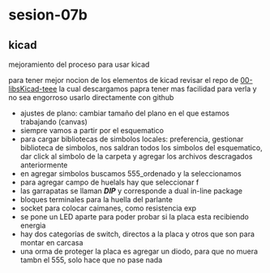 # sesion-07b

## kicad

mejoramiento del proceso para usar kicad

para tener mejor nocion de los elementos de kicad revisar el repo  de [00-libsKicad-teee](https://github.com/bumwox/dis8644-2025-1/tree/main/00-libsKicad-teee) la cual descargamos papra tener mas facilidad para verla y no sea engorroso usarlo directamente con github

- ajustes de plano: cambiar tamaño del plano en el que estamos trabajando (canvas)
- siempre vamos a partir por el esquematico
- para cargar bibliotecas de simbolos locales: preferencia, gestionar biblioteca de simbolos, nos saldran todos los simbolos del esquematico, dar click al simbolo de la carpeta y agregar los archivos descragados anteriormente
- en agregar simbolos buscamos 555_ordenado y la seleccionamos
- para agregar campo de huelals hay que seleccionar f
- las garrapatas se llaman ___DIP___ y corresponde a dual in-line package
- bloques terminales para la huella del parlante
- socket para colocar caimanes, como resistencia exp
- se pone un LED aparte para poder probar si la placa esta recibiendo energia
- hay dos categorías de switch, directos a la placa y otros que son para montar en carcasa
- una orma de proteger la placa es agregar un diodo, para que no muera tambn el 555, solo hace que no pase nada
  